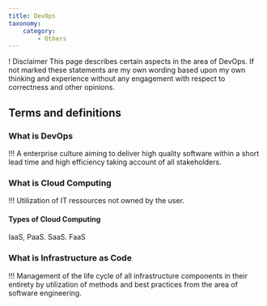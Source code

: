 ```yaml
---
title: DevOps
taxonomy:
    category:
        - Others
---
```


! Disclaimer
This page describes certain aspects in the area of DevOps. If not marked these statements are my own wording based upon my own thinking and experience without any engagement with respect to correctness and other opinions.

## Terms and definitions

### What is DevOps
!!! A enterprise culture aiming to deliver high quality software within a short lead time and high efficiency taking account of all stakeholders.

### What is Cloud Computing
!!! Utilization of IT ressources not owned by the user.

#### Types of Cloud Computing
IaaS, PaaS. SaaS. FaaS

### What is Infrastructure as Code
!!! Management of the life cycle of all infrastructure components in their entirety by utilization of methods and best practices from the area of software engineering.
